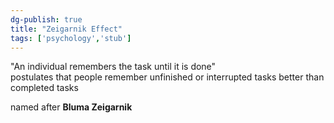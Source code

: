 ```yaml
---  
dg-publish: true  
title: "Zeigarnik Effect"  
tags: ['psychology','stub']  
---  
```

  
"An individual remembers the task until it is done"  
postulates that people remember unfinished or interrupted tasks better than completed tasks  
  
  
  
named after **Bluma Zeigarnik**